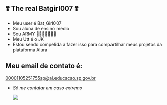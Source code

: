 ## ❣️ The real Batgirl007 ❣️

- Meu user é Bat_Girl007
- Sou aluna de ensino medio
- Sou ARMY 💜💜💜💜💜💜💜
- Meu Utt é o JK
- Estou sendo compelida a fazer isso para compartilhar meus projetos da plataforma Alura

## Meu email de contato é:
00001105251755sp@al.educacao.sp.gov.br
- *Só me contatar em caso extremo*

  ![](https://media.tenor.com/5RcZ5dgRPcgAAAAM/jungkook.gif)
